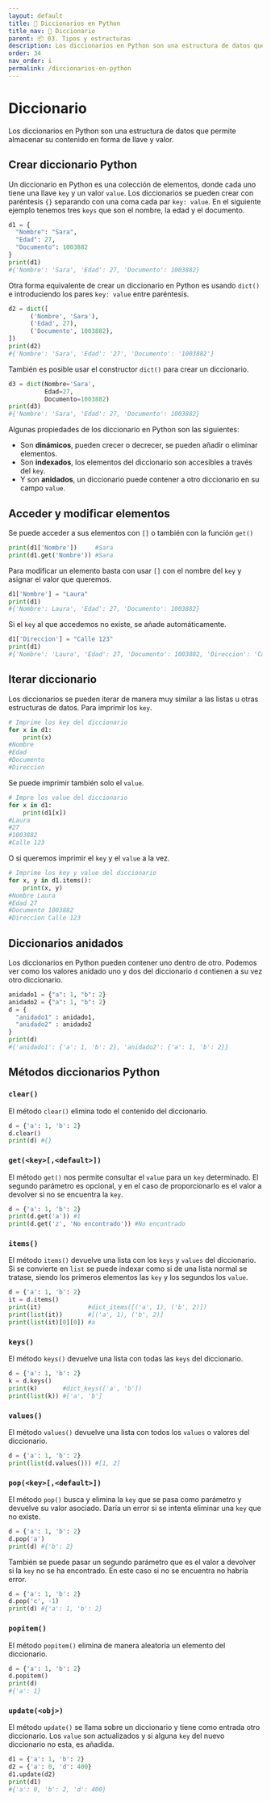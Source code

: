 ```yaml
---
layout: default
title: 📙 Diccionarios en Python
title_nav: 📙 Diccionario
parent: 📦 03. Tipos y estructuras
description: Los diccionarios en Python son una estructura de datos que permite almacenar su contenido en forma de llave y valor.
order: 34
nav_order: i
permalink: /diccionarios-en-python
---
```



# Diccionario

Los diccionarios en Python son una estructura de datos que permite almacenar su contenido en forma de llave y valor.

## Crear diccionario Python

Un diccionario en Python es una colección de elementos, donde cada uno tiene una llave `key` y un valor `value`. Los diccionarios se pueden crear con paréntesis `{}` separando con una coma cada par `key: value`. En el siguiente ejemplo tenemos tres `keys` que son el nombre, la edad y el documento.


```python
d1 = {
  "Nombre": "Sara",
  "Edad": 27,
  "Documento": 1003882
}
print(d1)
#{'Nombre': 'Sara', 'Edad': 27, 'Documento': 1003882}
```


Otra forma equivalente de crear un diccionario en Python es usando `dict()` e introduciendo los pares `key: value` entre paréntesis.


```python
d2 = dict([
      ('Nombre', 'Sara'),
      ('Edad', 27),
      ('Documento', 1003882),
])
print(d2)
#{'Nombre': 'Sara', 'Edad': '27', 'Documento': '1003882'}
```

También es posible usar el constructor `dict()` para crear un diccionario.


```python
d3 = dict(Nombre='Sara',
          Edad=27,
          Documento=1003882)
print(d3)
#{'Nombre': 'Sara', 'Edad': 27, 'Documento': 1003882}
```

Algunas propiedades de los diccionario en Python son las siguientes:
* Son **dinámicos**, pueden crecer o decrecer, se pueden añadir o eliminar elementos.
* Son **indexados**, los elementos del diccionario son accesibles a través del `key`.
* Y son **anidados**, un diccionario puede contener a otro diccionario en su campo `value`.

## Acceder y modificar elementos

Se puede acceder a sus elementos con `[]` o también con la función `get()`


```python
print(d1['Nombre'])     #Sara
print(d1.get('Nombre')) #Sara
```


Para modificar un elemento basta con usar `[]` con el nombre del `key` y asignar el valor que queremos.


```python
d1['Nombre'] = "Laura"
print(d1)
#{'Nombre': Laura', 'Edad': 27, 'Documento': 1003882}
```


Si el `key` al que accedemos no existe, se añade automáticamente.


```python
d1['Direccion'] = "Calle 123"
print(d1)
#{'Nombre': 'Laura', 'Edad': 27, 'Documento': 1003882, 'Direccion': 'Calle 123'}
```


## Iterar diccionario

Los diccionarios se pueden iterar de manera muy similar a las listas u otras estructuras de datos. Para imprimir los `key`.


```python
# Imprime los key del diccionario
for x in d1:
    print(x)
#Nombre
#Edad
#Documento
#Direccion
```


Se puede imprimir también solo el `value`.


```python
# Impre los value del diccionario
for x in d1:
    print(d1[x])
#Laura
#27
#1003882
#Calle 123
```

O si queremos imprimir el `key` y el `value` a la vez.

```python
# Imprime los key y value del diccionario
for x, y in d1.items():
    print(x, y)
#Nombre Laura
#Edad 27
#Documento 1003882
#Direccion Calle 123
```


## Diccionarios anidados

Los diccionarios en Python pueden contener uno dentro de otro. Podemos ver como los valores anidado uno y dos del diccionario `d` contienen a su vez otro diccionario.


```python
anidado1 = {"a": 1, "b": 2}
anidado2 = {"a": 1, "b": 2}
d = {
  "anidado1" : anidado1,
  "anidado2" : anidado2
}
print(d)
#{'anidado1': {'a': 1, 'b': 2}, 'anidado2': {'a': 1, 'b': 2}}
```


## Métodos diccionarios Python

### `clear()`

El método `clear()` elimina todo el contenido del diccionario.


```python
d = {'a': 1, 'b': 2}
d.clear()
print(d) #{}
```


### `get(<key>[,<default>])`

El método `get()` nos permite consultar el `value` para un `key` determinado. El segundo parámetro es opcional, y en el caso de proporcionarlo es el valor a devolver si no se encuentra la `key`.


```python
d = {'a': 1, 'b': 2}
print(d.get('a')) #1
print(d.get('z', 'No encontrado')) #No encontrado
```


### `items()`

El método `items()` devuelve una lista con los `keys` y `values` del diccionario. Si se convierte en `list` se puede indexar como si de una lista normal se tratase, siendo los primeros elementos las `key` y los segundos los `value`.


```python
d = {'a': 1, 'b': 2}
it = d.items()
print(it)             #dict_items([('a', 1), ('b', 2)])
print(list(it))       #[('a', 1), ('b', 2)]
print(list(it)[0][0]) #a
```


### `keys()`

El método `keys()` devuelve una lista con todas las `keys` del diccionario.


```python
d = {'a': 1, 'b': 2}
k = d.keys()
print(k)       #dict_keys(['a', 'b'])
print(list(k)) #['a', 'b']
```


### `values()`

El método `values()` devuelve una lista con todos los `values` o valores del diccionario.


```python
d = {'a': 1, 'b': 2}
print(list(d.values())) #[1, 2]
```


### `pop(<key>[,<default>])`

El método `pop()` busca y elimina la `key` que se pasa como parámetro y devuelve su valor asociado. Daría un error si se intenta eliminar una `key` que no existe.


```python
d = {'a': 1, 'b': 2}
d.pop('a')
print(d) #{'b': 2}
```


También se puede pasar un segundo parámetro que es el valor a devolver si la `key` no se ha encontrado. En este caso si no se encuentra no habría error.


```python
d = {'a': 1, 'b': 2}
d.pop('c', -1)
print(d) #{'a': 1, 'b': 2}
```


### `popitem()`

El método `popitem()` elimina de manera aleatoria un elemento del diccionario.


```python
d = {'a': 1, 'b': 2}
d.popitem()
print(d)
#{'a': 1}
```


### `update(<obj>)`

El método `update()` se llama sobre un diccionario y tiene como entrada otro diccionario. Los `value` son actualizados y si alguna `key` del nuevo diccionario no esta, es añadida.


```python
d1 = {'a': 1, 'b': 2}
d2 = {'a': 0, 'd': 400}
d1.update(d2)
print(d1)
#{'a': 0, 'b': 2, 'd': 400}
```